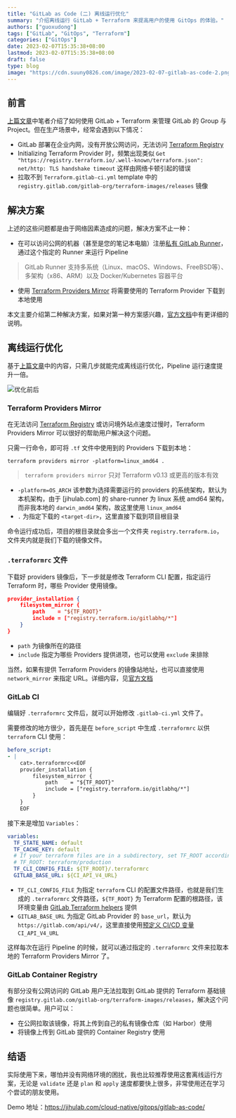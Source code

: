 ```yaml
---
title: "GitLab as Code (二) 离线运行优化"
summary: "介绍离线运行 GitLab + Terraform 来提高用户的使用 GitOps 的体验。"
authors: ["guoxudong"]
tags: ["GitLab", "GitOps", "Terraform"]
categories: ["GitOps"]
date: 2023-02-07T15:35:38+08:00
lastmod: 2023-02-07T15:35:38+08:00
draft: false
type: blog
image: "https://cdn.suuny0826.com/image/2023-02-07-gitlab-as-code-2.png"
---
```

## 前言

[上篇文章](../gitlab-as-code-1)中笔者介绍了如何使用 GitLab + Terraform 来管理 GitLab 的 Group 与 Project。但在生产场景中，经常会遇到以下情况：

- GitLab 部署在企业内网，没有开放公网访问，无法访问 [Terraform Registry](https://registry.terraform.io)
- Initializing Terraform Provider 时，频繁出现类似 `Get "https://registry.terraform.io/.well-known/terraform.json": net/http: TLS handshake timeout` 这样由网络卡顿引起的错误
- 拉取不到 `Terraform.gitlab-ci.yml` template 中的 `registry.gitlab.com/gitlab-org/terraform-images/releases` 镜像

## 解决方案

上述的这些问题都是由于网络因素造成的问题，解决方案不止一种：

- 在可以访问公网的机器（甚至是您的笔记本电脑）注册[私有 GitLab Runner](https://docs.gitlab.cn/runner/register/#%E6%B3%A8%E5%86%8C-runner)，通过这个指定的 Runner 来运行 Pipeline

> GitLab Runner 支持多系统（Linux、macOS、Windows、FreeBSD等）、多架构（x86、ARM）以及 Docker/Kubernetes 容器平台

- 使用 [Terraform Providers Mirror](https://developer.hashicorp.com/terraform/cli/commands/providers/mirror) 将需要使用的 Terraform Provider 下载到本地使用

本文主要介绍第二种解决方案，如果对第一种方案感兴趣，[官方文档](https://docs.gitlab.cn/runner/)中有更详细的说明。

## 离线运行优化

基于[上篇文章](../gitlab-as-code-1)中的内容，只需几步就能完成离线运行优化，Pipeline 运行速度提升一倍。

![优化前后](https://cdn.suuny0826.com/image/2023-02-07-20230207165247.png)

### Terraform Providers Mirror

在无法访问 [Terraform Registry](https://registry.terraform.io) 或访问境外站点速度过慢时，Terraform Providers Mirror 可以很好的帮助用户解决这个问题。

只需一行命令，即可将 `.tf` 文件中使用到的 Providers 下载到本地：

```shell
terraform providers mirror -platform=linux_amd64 .
```

> `terraform providers mirror` 只对 Terraform v0.13 或更高的版本有效

- `-platform=OS_ARCH` 该参数为选择需要运行的 providers 的系统架构，默认为本机架构，由于 [jihulab.com] 的 share-runner 为 linux 系统 amd64 架构，而非我本地的 `darwin_amd64` 架构，故这里使用 `linux_amd64`
- `.` 为指定下载的 `<target-dir>`，这里直接下载到项目根目录

命令运行成功后，项目的根目录就会多出一个文件夹 `registry.terraform.io`，文件夹内就是我们下载的镜像文件。

### `.terraformrc` 文件

下载好 providers 镜像后，下一步就是修改 Terraform CLI 配置，指定运行 Terraform 时，哪些 Provider 使用镜像。

```json
provider_installation {
    filesystem_mirror {
        path    = "${TF_ROOT}"
        include = ["registry.terraform.io/gitlabhq/*"]
    }
}
```

- `path` 为镜像所在的路径
- `include` 指定为哪些 Providers 提供进项，也可以使用 `exclude` 来排除

当然，如果有提供 Terraform Providers 的镜像站地址，也可以直接使用 `network_mirror` 来指定 URL。详细内容，见[官方文档](https://developer.hashicorp.com/terraform/cli/config/config-file#explicit-installation-method-configuration)

### GitLab CI

编辑好 `.terraformrc` 文件后，就可以开始修改 `.gitlab-ci.yml` 文件了。

需要修改的地方很少，首先是在 `before_script` 中生成 `.terraformrc` 以供 `terraform` CLI 使用：

```yaml
before_script:
- | 
    cat>.terraformrc<<EOF
    provider_installation {
        filesystem_mirror {
            path    = "${TF_ROOT}"
            include = ["registry.terraform.io/gitlabhq/*"]
        }
    }
    EOF
```

接下来是增加 `Variables`：

```yaml
variables:
  TF_STATE_NAME: default
  TF_CACHE_KEY: default
  # If your terraform files are in a subdirectory, set TF_ROOT accordingly. For example:
  # TF_ROOT: terraform/production
  TF_CLI_CONFIG_FILE: ${TF_ROOT}/.terraformrc
  GITLAB_BASE_URL: ${CI_API_V4_URL}
```

- `TF_CLI_CONFIG_FILE` 为指定 `terraform` CLI 的配置文件路径，也就是我们生成的 `.terraformrc` 文件路径，`${TF_ROOT}` 为 Terraform 配置的根路径，该环境变量由 [GitLab Terraform helpers](https://docs.gitlab.com/ee/user/infrastructure/iac/gitlab_terraform_helpers.html#generic-variables) 提供
- `GITLAB_BASE_URL` 为指定 GitLab Provider 的 `base_url`，默认为 `https://gitlab.com/api/v4/`，这里直接使用[预定义 CI/CD 变量](https://docs.gitlab.cn/ee/ci/variables/predefined_variables.html) `CI_API_V4_URL`

这样每次在运行 Pipeline 的时候，就可以通过指定的 `.terraformrc` 文件来拉取本地的 Terraform Providers Mirror 了。

### GitLab Container Registry

有部分没有公网访问的 GitLab 用户无法拉取到 GitLab 提供的 Terraform 基础镜像 `registry.gitlab.com/gitlab-org/terraform-images/releases`，解决这个问题也很简单。用户可以：

- 在公网拉取该镜像，将其上传到自己的私有镜像仓库（如 Harbor）使用
- 将镜像上传到 GitLab 提供的 Container Registry 使用

## 结语

实际使用下来，哪怕并没有网络环境的困扰，我也比较推荐使用这套离线运行方案，无论是 `validate` 还是 `plan` 和 `apply` 速度都要快上很多，非常使用还在学习个尝试的朋友使用。

Demo 地址：<https://jihulab.com/cloud-native/gitops/gitlab-as-code/>
